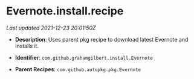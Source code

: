 # Evernote.install.recipe

_Last updated 2021-12-23 20:01:50Z_

- **Description**: Uses parent pkg recipe to download latest Evernote and installs it.

- **Identifier**: `com.github.grahamgilbert.install.Evernote`

- **Parent Recipes**: `com.github.autopkg.pkg.Evernote`
